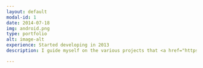 ```yaml
---
layout: default
modal-id: 1
date: 2014-07-18
img: android.png
type: portfolio
alt: image-alt
experience: Started developing in 2013
description: I guide myself on the various projects that <a href="https://github.com/JakeWharton">Jake Wharton</a> publishes to the open source community. Some of the libraries that I <br/> normally work with are <b> Retrofit</b>, <b>Otto</b> and <b>OkHttp</b>.

---
```

